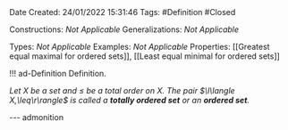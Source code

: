 <br />
<br />

Date Created: 24/01/2022 15:31:46
Tags: #Definition #Closed 

Constructions: _Not Applicable_
Generalizations: _Not Applicable_

Types: _Not Applicable_
Examples: _Not Applicable_ 
Properties: [[Greatest equal maximal for ordered sets]], [[Least equal minimal for ordered sets]]

!!! ad-Definition Definition.

_Let $X$ be a set and $\leq$ be a total order on $X$. The pair $\l\langle X,\leq\r\rangle$ is called a **totally ordered set** or an **ordered set**._

--- admonition
